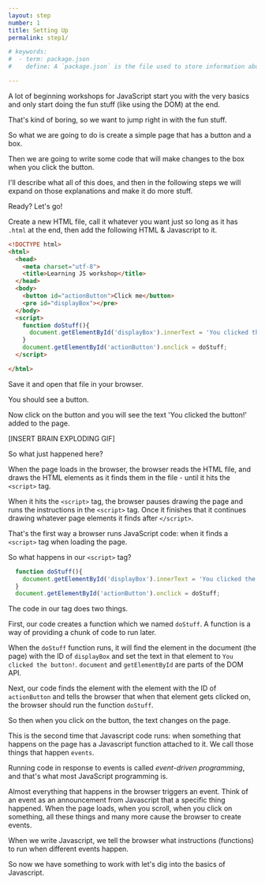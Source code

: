 ```yaml
---
layout: step
number: 1
title: Setting Up
permalink: step1/

# keywords:
#  - term: package.json
#    define: A `package.json` is the file used to store information about a Node.js project, such as its name and its dependencies. Read more [here](https://docs.npmjs.com/files/package.json).

---
```


A lot of beginning workshops for JavaScript start you with the very basics and only start doing the fun stuff (like using the DOM) at the end.

That's kind of boring, so we want to jump right in with the fun stuff.

So what we are going to do is create a simple page that has a button and a box.

Then we are going to write some code that will make changes to the box when you click the button.

I'll describe what all of this does, and then in the following steps we will expand on those explanations and make it do more stuff.

Ready?  Let's go!

Create a new HTML file, call it whatever you want just so long as it has `.html` at the end, then add the following HTML & Javascript to it.

```html
<!DOCTYPE html>
<html>
  <head>
    <meta charset="utf-8">
    <title>Learning JS workshop</title>
  </head>
  <body>
    <button id="actionButton">Click me</button>
    <pre id="displayBox"></pre>
  </body>
  <script>
    function doStuff(){
      document.getElementById('displayBox').innerText = 'You clicked the button!';
    }
    document.getElementById('actionButton').onclick = doStuff;
  </script>

</html>
```

Save it and open that file in your browser.

You should see a button.

Now click on the button and you will see the text 'You clicked the button!' added to the page.

[INSERT BRAIN EXPLODING GIF]

So what just happened here?

When the page loads in the browser, the browser reads the HTML file, and draws the HTML elements as it finds them in the file - until it hits the `<script>` tag.  

When it hits the `<script>` tag, the browser pauses drawing the page and runs the instructions in the `<script>` tag.  Once it finishes that it continues drawing whatever page elements it finds after `</script>`.

That's the first way a browser runs JavaScript code: when it finds a `<script>` tag when loading the page.

So what happens in our `<script>` tag?

```javascript
  function doStuff(){
    document.getElementById('displayBox').innerText = 'You clicked the button!';
  }
  document.getElementById('actionButton').onclick = doStuff;
```

The code in our tag does two things.  

First, our code creates a function which we named `doStuff`. A function is a way of providing a chunk of code to run later.

When the `doStuff` function runs, it will find the element in the document (the page) with the ID of `displayBox` and set the text in that element to `You clicked the button!`.  `document` and `getElementById` are parts of the DOM API.

Next, our code finds the element with the element with the ID of `actionButton` and tells the browser that when that element gets clicked on, the browser should run the function `doStuff`.

So then when you click on the button, the text changes on the page.  

This is the second time that Javascript code runs: when something that happens on the page has a Javascript function attached to it. We call those things that happen `events`.

Running code in response to events is called *event-driven programming*, and that's what most JavaScript programming is.

Almost everything that happens in the browser triggers an event. Think of an event as an announcement from Javascript that a specific thing happened. When the page loads, when you scroll, when you click on something, all these things and many more cause the browser to create events.

When we write Javascript, we tell the browser what instructions (functions) to run when different events happen.

So now we have something to work with let's dig into the basics of Javascript.

<!-- ## Script placement

You can actually put script tags anywhere in a page.  And you can use more than one.

Does it matter where the `<script>` tags go?

Remember how I said that the browser pauses updating page elements when it encounters a `<script>`?

In our page we have the `<script>` after `<body>`.  What do you think will happen if you were to put it before `<body>`?

Try it.  

The page will load but the button does nothing?  Why?

If you open up your browser developer tools and go to the console tab you will see an error something like this:

```
TypeError: document.getElementById(...) is null
```

This error occurs when the page loads.  Refresh the page to see.

This line is the one that tried to assign our `doStuff` function to the `click` event of the `actionButton` button.  But because the `script` tag was before the button in the page, we browser doesn't know about the button yet and so it can't find it.

The earlier line in the `doStuff` function that looks up `displayBox` doesn't produce an error because that line hasn't actually run yet. All we are doing there is creating the function, creating code that will run later. But that code will never run because although the function is created ok, it the line that assigned it to the click event didn't run successfully. -->
